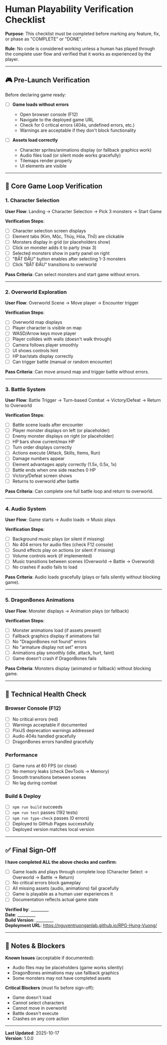 # Human Playability Verification Checklist

**Purpose**: This checklist must be completed before marking any feature, fix, or phase as "COMPLETE" or "DONE".

**Rule**: No code is considered working unless a human has played through the complete user flow and verified that it works as experienced by the player.

---

## 🎮 Pre-Launch Verification

Before declaring game ready:

- [ ] **Game loads without errors**
  - Open browser console (F12)
  - Navigate to the deployed game URL
  - Check for 0 critical errors (404s, undefined errors, etc.)
  - Warnings are acceptable if they don't block functionality

- [ ] **Assets load correctly**
  - Character sprites/animations display (or fallback graphics work)
  - Audio files load (or silent mode works gracefully)
  - Tilemaps render properly
  - UI elements are visible

---

## 🎯 Core Game Loop Verification

### 1. Character Selection
**User Flow**: Landing → Character Selection → Pick 3 monsters → Start Game

**Verification Steps**:
- [ ] Character selection screen displays
- [ ] Element tabs (Kim, Mộc, Thủy, Hỏa, Thổ) are clickable
- [ ] Monsters display in grid (or placeholders show)
- [ ] Click on monster adds it to party (max 3)
- [ ] Selected monsters show in party panel on right
- [ ] "BẮT ĐẦU" button enables after selecting 1-3 monsters
- [ ] Click "BẮT ĐẦU" transitions to overworld

**Pass Criteria**: Can select monsters and start game without errors.

---

### 2. Overworld Exploration
**User Flow**: Overworld Scene → Move player → Encounter trigger

**Verification Steps**:
- [ ] Overworld map displays
- [ ] Player character is visible on map
- [ ] WASD/Arrow keys move player
- [ ] Player collides with walls (doesn't walk through)
- [ ] Camera follows player smoothly
- [ ] UI shows controls hint
- [ ] HP bar/stats display correctly
- [ ] Can trigger battle (manual or random encounter)

**Pass Criteria**: Can move around map and trigger battle without errors.

---

### 3. Battle System
**User Flow**: Battle Trigger → Turn-based Combat → Victory/Defeat → Return to Overworld

**Verification Steps**:
- [ ] Battle scene loads after encounter
- [ ] Player monster displays on left (or placeholder)
- [ ] Enemy monster displays on right (or placeholder)
- [ ] HP bars show current/max HP
- [ ] Turn order displays correctly
- [ ] Actions execute (Attack, Skills, Items, Run)
- [ ] Damage numbers appear
- [ ] Element advantages apply correctly (1.5x, 0.5x, 1x)
- [ ] Battle ends when one side reaches 0 HP
- [ ] Victory/Defeat screen shows
- [ ] Returns to overworld after battle

**Pass Criteria**: Can complete one full battle loop and return to overworld.

---

### 4. Audio System
**User Flow**: Game starts → Audio loads → Music plays

**Verification Steps**:
- [ ] Background music plays (or silent if missing)
- [ ] No 404 errors for audio files (check F12 console)
- [ ] Sound effects play on actions (or silent if missing)
- [ ] Volume controls work (if implemented)
- [ ] Music transitions between scenes (Overworld → Battle → Overworld)
- [ ] No crashes if audio fails to load

**Pass Criteria**: Audio loads gracefully (plays or fails silently without blocking game).

---

### 5. DragonBones Animations
**User Flow**: Monster displays → Animation plays (or fallback)

**Verification Steps**:
- [ ] Monster animations load (if assets present)
- [ ] Fallback graphics display if animations fail
- [ ] No "DragonBones not found" errors
- [ ] No "armature display not set" errors
- [ ] Animations play smoothly (idle, attack, hurt, faint)
- [ ] Game doesn't crash if DragonBones fails

**Pass Criteria**: Monsters display (animated or fallback) without blocking game.

---

## 🔧 Technical Health Check

### Browser Console (F12)
- [ ] No critical errors (red)
- [ ] Warnings acceptable if documented
- [ ] PixiJS deprecation warnings addressed
- [ ] Audio 404s handled gracefully
- [ ] DragonBones errors handled gracefully

### Performance
- [ ] Game runs at 60 FPS (or close)
- [ ] No memory leaks (check DevTools → Memory)
- [ ] Smooth transitions between scenes
- [ ] No lag during combat

### Build & Deploy
- [ ] `npm run build` succeeds
- [ ] `npm run test` passes (192 tests)
- [ ] `npm run type-check` passes (0 errors)
- [ ] Deployed to GitHub Pages successfully
- [ ] Deployed version matches local version

---

## ✅ Final Sign-Off

**I have completed ALL the above checks and confirm**:

- [ ] Game loads and plays through complete loop (Character Select → Overworld → Battle → Return)
- [ ] No critical errors block gameplay
- [ ] All missing assets (audio, animations) fail gracefully
- [ ] Game is playable as a human user experiences it
- [ ] Documentation reflects actual game state

**Verified by**: _________  
**Date**: _________  
**Build Version**: _________  
**Deployment URL**: https://nguyentruonganlab.github.io/RPG-Hung-Vuong/

---

## 📝 Notes & Blockers

**Known Issues** (acceptable if documented):
- Audio files may be placeholders (game works silently)
- DragonBones animations may use fallback graphics
- Some monsters may not have completed assets

**Critical Blockers** (must fix before sign-off):
- Game doesn't load
- Cannot select characters
- Cannot move in overworld
- Battle doesn't execute
- Crashes on any core action

---

**Last Updated**: 2025-10-17  
**Version**: 1.0.0
